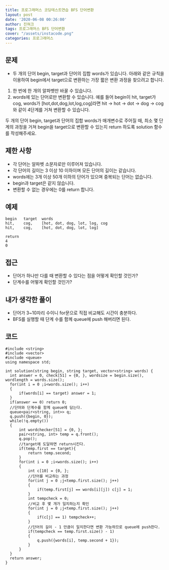 ```yaml
---
title: 프로그래머스 코딩테스트연습 BFS 단어변환
layout: post
date: '2020-06-08 00:26:00'
author: 진혀크
tags: 프로그래머스 BFS 단어변환
cover: "/assets/instacode.png"
categories: 프로그래머스
---
```


## 문제
* 두 개의 단어 begin, target과 단어의 집합 words가 있습니다. 아래와 같은 규칙을 이용하여 begin에서 target으로 변환하는 가장 짧은 변환 과정을 찾으려고 합니다.

1. 한 번에 한 개의 알파벳만 바꿀 수 있습니다.
2. words에 있는 단어로만 변환할 수 있습니다.
예를 들어 begin이 hit, target가 cog, words가 [hot,dot,dog,lot,log,cog]라면 hit -> hot -> dot -> dog -> cog와 같이 4단계를 거쳐 변환할 수 있습니다.

두 개의 단어 begin, target과 단어의 집합 words가 매개변수로 주어질 때, 최소 몇 단계의 과정을 거쳐 begin을 target으로 변환할 수 있는지 return 하도록 solution 함수를 작성해주세요.

## 제한 사항
* 각 단어는 알파벳 소문자로만 이루어져 있습니다.
* 각 단어의 길이는 3 이상 10 이하이며 모든 단어의 길이는 같습니다.
* words에는 3개 이상 50개 이하의 단어가 있으며 중복되는 단어는 없습니다.
* begin과 target은 같지 않습니다.
* 변환할 수 없는 경우에는 0를 return 합니다.

## 예제

    begin	target	words
    hit,	cog,	[hot, dot, dog, lot, log, cog
    hit,	cog,	[hot, dot, dog, lot, log]

    return
    4
    0

## 접근

* 단어가 하나만 다를 때 변환할 수 있다는 점을 어떻게 확인할 것인가?
* 단계수를 어떻게 확인할 것인가?

## 내가 생각한 풀이

* 단어가 3~10자리 수이니 for문으로 직접 비교해도 시간이 충분하다.
* BFS를 실행할 때 단계 수를 함께 queue에 push 해버리면 된다.


## 코드

    #include <string>
    #include <vector>
    #include <queue>
    using namespace std;

    int solution(string begin, string target, vector<string> words) {
      int answer = 0, check[51] = {0, }, wordsize = begin.size(), wordlength = words.size();
      for(int i = 0 ;i<words.size(); i++)
      {
          if(words[i] == target) answer = 1;
      }
      if(answer == 0) return 0;
      //단어와 단계수를 함께 queue에 담는다.
      queue<pair<string, int>> q;
      q.push({begin, 0});
      while(!q.empty())
      {
          int wordchecker[51] = {0, };
          pair<string, int> temp = q.front();
          q.pop();
          //target에 도달하면 return시킨다.
          if(temp.first == target){
              return temp.second;
          }
          for(int i = 0 ;i<words.size(); i++)
          {
              int c[10] = {0, };
              //단어를 비교하는 과정
              for(int j = 0 ;j<temp.first.size(); j++)
              {
                  if(temp.first[j] == words[i][j]) c[j] = 1;
              }
              int tempcheck = 0;
              //비교 후 몇 개가 일치하는지 확인
              for(int j = 0 ;j<temp.first.size(); j++)
              {
                  if(c[j] == 1) tempcheck++;
              }
              //단어의 길이 - 1 만큼이 일치한다면 변환 가능하므로 queue에 push한다.
              if(tempcheck == temp.first.size() - 1)
              {
                  q.push({words[i], temp.second + 1});
              }
          }
      }
      return answer;
    }
